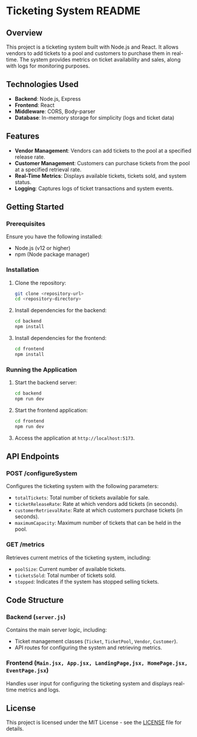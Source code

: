 # Ticketing System README

## Overview

This project is a ticketing system built with Node.js and React. It allows vendors to add tickets to a pool and customers to purchase them in real-time. The system provides metrics on ticket availability and sales, along with logs for monitoring purposes.

## Technologies Used

- **Backend**: Node.js, Express
- **Frontend**: React
- **Middleware**: CORS, Body-parser
- **Database**: In-memory storage for simplicity (logs and ticket data)

## Features

- **Vendor Management**: Vendors can add tickets to the pool at a specified release rate.
- **Customer Management**: Customers can purchase tickets from the pool at a specified retrieval rate.
- **Real-Time Metrics**: Displays available tickets, tickets sold, and system status.
- **Logging**: Captures logs of ticket transactions and system events.

## Getting Started

### Prerequisites

Ensure you have the following installed:

- Node.js (v12 or higher)
- npm (Node package manager)

### Installation

1. Clone the repository:
   ```bash
   git clone <repository-url>
   cd <repository-directory>
   ```

2. Install dependencies for the backend:
   ```bash
   cd backend
   npm install
   ```

3. Install dependencies for the frontend:
   ```bash
   cd frontend
   npm install
   ```

### Running the Application

1. Start the backend server:
   ```bash
   cd backend
   npm run dev
   ```

2. Start the frontend application:
   ```bash
   cd frontend
   npm run dev
   ```

3. Access the application at `http://localhost:5173`.

## API Endpoints

### POST /configureSystem

Configures the ticketing system with the following parameters:

- `totalTickets`: Total number of tickets available for sale.
- `ticketReleaseRate`: Rate at which vendors add tickets (in seconds).
- `customerRetrievalRate`: Rate at which customers purchase tickets (in seconds).
- `maximumCapacity`: Maximum number of tickets that can be held in the pool.

### GET /metrics

Retrieves current metrics of the ticketing system, including:

- `poolSize`: Current number of available tickets.
- `ticketsSold`: Total number of tickets sold.
- `stopped`: Indicates if the system has stopped selling tickets.

## Code Structure

### Backend (`server.js`)

Contains the main server logic, including:

- Ticket management classes (`Ticket`, `TicketPool`, `Vendor`, `Customer`).
- API routes for configuring the system and retrieving metrics.

### Frontend (`Main.jsx, App.jsx, LandingPage,jsx, HomePage.jsx, EventPage.jsx`)

Handles user input for configuring the ticketing system and displays real-time metrics and logs.

## License

This project is licensed under the MIT License - see the [LICENSE](LICENSE) file for details.